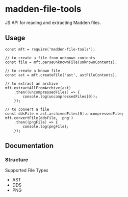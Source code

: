# madden-file-tools
JS API for reading and extracting Madden files.

## Usage
    const mft = require('madden-file-tools');
    
    // to create a file from unknown contents
    const file = mft.parseUnknownFile(unknownContents);

    // to create a known file
    const ast = mft.createFile('ast', astFileContents);

    // to extract an archive
    mft.extractAllFromArchive(ast)
        .then((uncompressedFiles) => {
            console.log(uncompressedFiles[0]);
        });

    // to convert a file
    const ddsFile = ast.archivedFiles[0].uncompressedFile;
    mft.convertFile(ddsFile, 'png')
        .then((pngFile) => {
            console.log(pngFile);
        });


## Documentation

### Structure


Supported File Types
- AST
- DDS
- PNG
